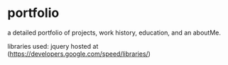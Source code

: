 # portfolio
a detailed portfolio of projects, work history, education, and an aboutMe.

libraries used: jquery hosted at (https://developers.google.com/speed/libraries/)
